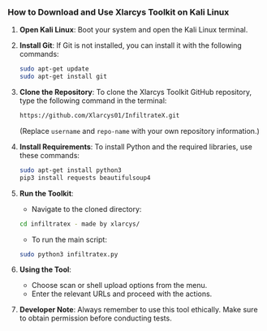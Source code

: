 ### How to Download and Use Xlarcys Toolkit on Kali Linux

1. **Open Kali Linux**: Boot your system and open the Kali Linux terminal.

2. **Install Git**: If Git is not installed, you can install it with the following commands:
   ```bash
   sudo apt-get update
   sudo apt-get install git
   ```

3. **Clone the Repository**: To clone the Xlarcys Toolkit GitHub repository, type the following command in the terminal:
   ```bash
   https://github.com/Xlarcys01/InfiltrateX.git
   ```
   (Replace `username` and `repo-name` with your own repository information.)

4. **Install Requirements**: To install Python and the required libraries, use these commands:
   ```bash
   sudo apt-get install python3
   pip3 install requests beautifulsoup4
   ```

5. **Run the Toolkit**:
   - Navigate to the cloned directory:
   ```bash
   cd infiltratex - made by xlarcys/
   ```
   - To run the main script:
   ```bash
   sudo python3 infiltratex.py
   ```

6. **Using the Tool**:
   - Choose scan or shell upload options from the menu.
   - Enter the relevant URLs and proceed with the actions.

7. **Developer Note**: Always remember to use this tool ethically. Make sure to obtain permission before conducting tests.

